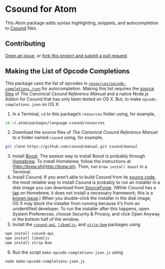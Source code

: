# Csound for Atom

This Atom package adds syntax highlighting, snippets, and autocompletion to [Csound](https://en.wikipedia.org/wiki/Csound) files.

## Contributing

[Open an issue](https://github.com/nwhetsell/language-csound/issues), or [fork this project and submit a pull request](https://guides.github.com/activities/forking/).

## Making the List of Opcode Completions

This package uses the list of opcodes in [`resources/opcode-completions.json`](https://github.com/nwhetsell/language-csound/tree/master/resources/opcode-completions.json) for autocompletion. Making this list requires the [source files](https://github.com/csound/manual) of _The Canonical Csound Reference Manual_ and a native Node.js Addon for Csound that has only been tested on OS&nbsp;X. But, to make `opcode-completions.json` on OS&nbsp;X:
1. In a Terminal, `cd` to this package’s `resources` folder using, for example,
```sh
cd ~/.atom/packages/language-csound/resources
```
2. Download the source files of _The Canonical Csound Reference Manual_ to a folder named `csound` using, for example,
```sh
git clone https://github.com/csound/manual.git csound/manual
```
3. Install [Boost](http://www.boost.org). The easiest way to install Boost is probably through [Homebrew](http://brew.sh). To install Homebrew, follow the instructions at [http://brew.sh](http://brew.sh). Then, run `brew install boost` in a Terminal.
4. Install Csound. If you aren’t able to build Csound from its [source code](https://github.com/csound/csound), the most reliable way to install Csound is probably to run an installer in a disk image you can download from [SourceForge](http://sourceforge.net/projects/csound/files/csound6/). (While Csound has a [tap](https://github.com/csound/homebrew-csound) on Homebrew, it does not install a necessary framework; this is a [known issue](https://github.com/csound/csound/blob/develop/BUILD.md#known-issues).) When you double-click the installer in the disk image, OS&nbsp;X may block the installer from running because it’s from an unidentified developer. To run the installer after this happens, open System Preferences, choose Security & Privacy, and click Open Anyway in the bottom half of the window.
5. Install the [`csound-api`](https://www.npmjs.com/package/csound-api), [`libxmljs`](https://www.npmjs.com/package/libxmljs), and [`strip-bom`](https://www.npmjs.com/package/strip-bom) packages using
```sh
npm install csound-api
npm install libxmljs
npm install strip-bom
```
6. Run the script `make-opcode-completions-json.js` using
```sh
node make-opcode-completions-json.js
```
